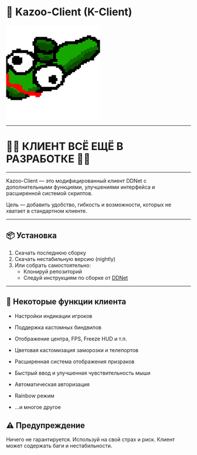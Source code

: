 # 🐊 Kazoo-Client (K-Client)

![Logo](docs/logo.png)

---

# 🚧🚧 КЛИЕНТ ВСЁ ЕЩЁ В РАЗРАБОТКЕ 🚧🚧

---

Kazoo-Client — это модифицированный клиент DDNet с дополнительными функциями, улучшениями интерфейса и расширенной системой скриптов.

Цель — добавить удобство, гибкость и возможности, которых не хватает в стандартном клиенте.

---

## 📦 Установка

1. Скачать последнюю сборку
2. Скачать нестабильную версию (nightly)
3. Или собрать самостоятельно:
   - Клонируй репозиторий
   - Следуй инструкциям по сборке от [DDNet](https://github.com/ddnet/ddnet#building)

---

## 🧪 Некоторые функции клиента

 - Настройки индикации игроков

 - Поддержка кастомных биндвилов

 - Отображение центра, FPS, Freeze HUD и т.п.

 - Цветовая кастомизация заморозки и телепортов

 - Расширенная система отображения призраков

 - Быстрый ввод и улучшенная чувствительность мыши

 - Автоматическая авторизация

 - Rainbow режим

 - ...и многое другое

## ⚠️ Предупреждение

Ничего не гарантируется. Используй на свой страх и риск. Клиент может содержать баги и нестабильности.